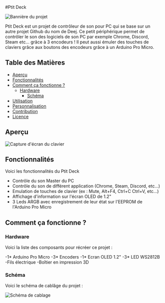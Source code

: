 #Ptit Deck

![Bannière du projet]("D:\IMG_20241115_113932-ezgif.com-webp-to-png-converter.png")

Ptit Deck est un projet de contrôleur de son pour PC qui se base sur un autre projet Github du nom de Deej. Ce petit périphérique permet de contrôler le son des logiciels de son PC par exemple Chrome, Discord, Steam etc... grâce à 3 encodeurs ! Il peut aussi émuler des touches de claviers grâce aux boutons des encodeurs grâce à un Arduino Pro Micro.

## Table des Matières
- [Aperçu](#aperçu)
- [Fonctionnalités](#fonctionnalités)
- [Comment ça fonctionne ? ](#how-it-works)
  - [Hardware](#hardware)
    - [Schéma](#schéma)
- [Utilisation](#utilisation)
- [Personnalisation](#personnalisation)
- [Contribution](#contribution)
- [Licence](#licence)

## Aperçu

![Capture d'écran du clavier]("https://imgur.com/a/djIJT3s")


## Fonctionnalités

Voici les fonctionnalités du Ptit Deck

- Contrôle du son Master du PC 
- Contrôle du son de différent application (Chrome, Steam, Discord, etc...)
- Emulation de touches de clavier (ex : Mute, Alt+F4, Ctrl+C Ctrl+V, etc...)
- Affichage d'information sur l'écran OLED de 1.2"
- 3 Leds ARGB avec enregistrement de leur état sur l'EEPROM de l'Arduino Pro Micro

## Comment ça fonctionne ?

### Hardware

Voici la liste des composants pour récréer ce projet :

-1* Arduino Pro Micro
-3* Encoders
-1* Ecran OLED 1.2"
-3* LED WS2812B
-Fils électrique
-Boîtier en impression 3D

### Schéma

Voici le schéma de cablâge du projet :

![Schéma de cablage]("D:\Schéma_Ptit_Deck.drawio.png")
